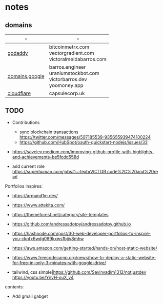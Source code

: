 # notes

## domains

-|-
-|-
[godaddy](https://dcc.godaddy.com/control/portfolio)|bitcoinmetrx.com<br/>vectorgradient.com<br/>victoralmeidabarros.com
[domains.google](https://domains.google.com/registrar/?_gl=1*osttim*_ga*NjQ4MDU2MTk3LjE3MTc1MTcxMTk.*_ga_9YWT2H669H*MTcxNzUxNzExOS4xLjEuMTcxNzUxNzkyMy4wLjAuMA..)|barros.engineer<br/>uraniumstockbot.com<br/>victorbarros.dev<br/>yoomoney.app
[cloudflare](https://dash.cloudflare.com/)|capsulecorp.uk

## TODO

- Contributions
  - sync blockchain transactions https://twitter.com/messages/507185539-935655939474100224
  - https://github.com/HubSpot/oauth-quickstart-nodejs/issues/33

- https://savelev.medium.com/improving-github-profile-with-highlights-and-achievements-be5fcdd558d
- add current role https://superhuman.com/jobs#:~:text=VICTOR,code%2C%20and%20read

Portfolios Inspires:
- https://armand1m.dev/
- https://www.attekita.com/
- https://themeforest.net/category/site-templates
- https://github.com/andressadotpy/andressadotpy.github.io
- https://hashnode.com/post/30-web-developer-portfolios-to-inspire-you-cknfx6wdg069kxws1bjjv8mhw

- https://aws.amazon.com/getting-started/hands-on/host-static-website/
- https://www.freecodecamp.org/news/how-to-deploy-a-static-website-for-free-in-only-3-minutes-with-google-drive/
- tailwind, css simple|https://github.com/Savinvadim1312/notjustdev https://youtu.be/YnvH-ouX_y4

contents:

- Add gmail gabget
